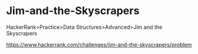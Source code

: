 
# Jim-and-the-Skyscrapers

HackerRank>Practice>Data Structures>Advanced>Jim and the Skyscrapers

https://www.hackerrank.com/challenges/jim-and-the-skyscrapers/problem
